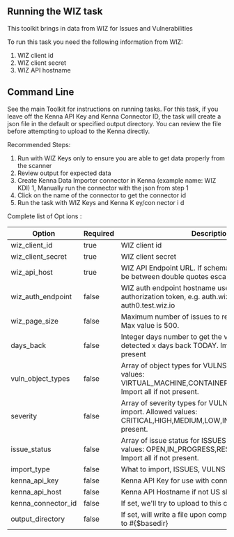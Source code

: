 ## Running the WIZ task 

This toolkit brings in data from WIZ for Issues and Vulnerabilities

To run this task you need the following information from WIZ: 

1. WIZ client id
2. WIZ client secret
3. WIZ API hostname

## Command Line

See the main Toolkit for instructions on running tasks. For this task, if you leave off the Kenna API Key and Kenna Connector ID, the task will create a json file in the default or specified output directory. You can review the file before attempting to upload to the Kenna directly.

Recommended Steps: 

1. Run with WIZ Keys only to ensure you are able to get data properly from the scanner
1. Review output for expected data
1. Create Kenna Data Importer connector in Kenna (example name: WIZ KDI) 
1, Manually run the connector with the json from step 1 
1. Click on the name of the connector to get the connector id
1. Run the task with WIZ Keys and Kenna K ey/con nector  i d



Complete  list  of Opt ions :

| Option             | Required | Description                                                                                                                            | default               |
|--------------------|----------|----------------------------------------------------------------------------------------------------------------------------------------|-----------------------|
| wiz_client_id      | true     | WIZ client id                                                                                                                          | n/a                   |
| wiz_client_secret  | true     | WIZ client secret                                                                                                                      | n/a                   |
| wiz_api_host       | true     | WIZ API Endpoint URL. If schema is included, it should be between double quotes escaped.                                               | n/a                   |
| wiz_auth_endpoint  | false    | WIZ auth endpoint hostname used to get the authorization token, e.g. auth.wiz.io or auth0.test.wiz.io                                  | auth.wiz.io           |
| wiz_page_size      | false    | Maximum number of issues to retrieve in each page. Max value is 500.                                                                   | 500                   |
| days_back          | false    | Integer days number to get the vulnerabilities/issues detected x days back TODAY. Import all history if not present                    | n/a                   |
| vuln_object_types  | false    | Array of object types for VULNS import. Allowed values: VIRTUAL_MACHINE,CONTAINER_IMAGE,SERVERLESS. Import all if not present.         | n/a                   |
| severity           | false    | Array of severity types for VULNS and ISSUES (ALL) import. Allowed values: CRITICAL,HIGH,MEDIUM,LOW,INFO. Import all if not present.   | n/a                   |
| issue_status       | false    | Array of issue status for ISSUES import. Allowed values: OPEN,IN_PROGRESS,RESOLVED,REJECTED. Import all if not present.                | n/a                   |
| import_type        | false    | What to import, ISSUES, VULNS or ALL                                                                                                   | ALL                   |
| kenna_api_key      | false    | Kenna API Key for use with connector option                                                                                            | n/a                   |
| kenna_api_host     | false    | Kenna API Hostname if not US shared                                                                                                    | api.kennasecurity.com |
| kenna_connector_id | false    | If set, we'll try to upload to this connector                                                                                          | n/a                   |
| output_directory   | false    | If set, will write a file upon completion. Path is relative to #{$basedir}                                                             | output/wiz_v2         |
